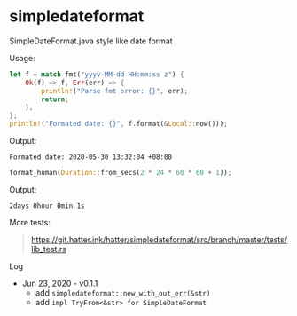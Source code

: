 # simpledateformat

SimpleDateFormat.java style like date format


Usage:

```rust
let f = match fmt("yyyy-MM-dd HH:mm:ss z") {
    Ok(f) => f, Err(err) => {
        println!("Parse fmt error: {}", err);
        return;
    },
};
println!("Formated date: {}", f.format(&Local::now()));
```

Output:
```
Formated date: 2020-05-30 13:32:04 +08:00
```


```rust
format_human(Duration::from_secs(2 * 24 * 60 * 60 + 1));
```

Output:
```
2days 0hour 0min 1s
```


More tests:
> https://git.hatter.ink/hatter/simpledateformat/src/branch/master/tests/lib_test.rs


Log

* Jun 23, 2020 - v0.1.1
    * add `simpledateformat::new_with_out_err(&str)`
    * add `impl TryFrom<&str> for SimpleDateFormat`
